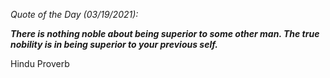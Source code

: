 *Quote of the Day (03/19/2021):*

_**There is nothing noble about being superior to some other man. The true nobility is in being superior to your previous self.**_

Hindu Proverb